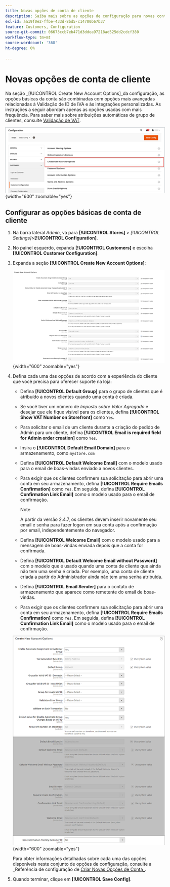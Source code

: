 ```yaml
---
title: Novas opções de conta de cliente
description: Saiba mais sobre as opções de configuração para novas contas de cliente em sua loja.
exl-id: aa19f0e2-ffbe-433d-8bd5-c14700b67b37
feature: Customers, Configuration
source-git-commit: 06673ccb7eb471d3ddea97218ad525dd2cdcf380
workflow-type: tm+mt
source-wordcount: '368'
ht-degree: 0%

---
```


# Novas opções de conta de cliente

Na seção _[!UICONTROL Create New Account Options]_da configuração, as opções básicas da conta são combinadas com opções mais avançadas relacionadas à Validação de ID de IVA e às integrações personalizadas. As instruções a seguir abordam apenas as opções usadas com mais frequência. Para saber mais sobre atribuições automáticas de grupo de clientes, consulte [Validação de VAT](../stores-purchase/vat.md).

![Criar Novas Opções de Conta](assets/customer-configuration-create-new-account-options.png){width="600" zoomable="yes"}

## Configurar as opções básicas de conta de cliente

1. Na barra lateral _Admin_, vá para **[!UICONTROL Stores]** > _[!UICONTROL Settings]_>**[!UICONTROL Configuration]**.

1. No painel esquerdo, expanda **[!UICONTROL Customers]** e escolha **[!UICONTROL Customer Configuration]**.

1. Expanda a seção **[!UICONTROL Create New Account Options]**:

   ![Configurações padrão de Criar Novas Opções de Conta](../configuration-reference/customers/assets/customer-configuration-create-new-account-options.png){width="600" zoomable="yes"}

1. Defina cada uma das opções de acordo com a experiência do cliente que você precisa para oferecer suporte na loja:

   - Defina **[!UICONTROL Default Group]** para o grupo de clientes que é atribuído a novos clientes quando uma conta é criada.

   - Se você tiver um número de _Imposto sobre Valor Agregado_ e desejar que ele fique visível para os clientes, defina **[!UICONTROL Show VAT Number on Storefront]** como `Yes`.

   - Para solicitar o email de um cliente durante a criação do pedido de Admin para um cliente, defina **[!UICONTROL Email is required field for Admin order creation]** como `Yes`.

   - Insira o **[!UICONTROL Default Email Domain]** para o armazenamento, como `mystore.com`

   - Defina **[!UICONTROL Default Welcome Email]** com o modelo usado para o email de boas-vindas enviado a novos clientes.

   - Para exigir que os clientes confirmem sua solicitação para abrir uma conta em seu armazenamento, defina **[!UICONTROL Require Emails Confirmation]** como `Yes`. Em seguida, defina **[!UICONTROL Confirmation Link Email]** como o modelo usado para o email de confirmação.

     >[!NOTE]
     >
     >A partir da versão 2.4.7, os clientes devem inserir novamente seu email e senha para fazer logon em sua conta após a confirmação por email, independentemente do navegador.

   - Defina **[!UICONTROL Welcome Email]** com o modelo usado para a mensagem de boas-vindas enviada depois que a conta for confirmada.

   - Defina **[!UICONTROL Default Welcome Email without Password]** com o modelo que é usado quando uma conta de cliente que ainda não tem uma senha é criada. Por exemplo, uma conta de cliente criada a partir do Administrador ainda não tem uma senha atribuída.

   - Defina **[!UICONTROL Email Sender]** para o contato de armazenamento que aparece como remetente do email de boas-vindas.

   - Para exigir que os clientes confirmem sua solicitação para abrir uma conta em seu armazenamento, defina **[!UICONTROL Require Emails Confirmation]** como `Yes`. Em seguida, defina **[!UICONTROL Confirmation Link Email]** como o modelo usado para o email de confirmação.

   ![Criar Novas Opções de Conta com IVA habilitado](../configuration-reference/customers/assets/customer-configuration-create-new-account-options-vat.png){width="600" zoomable="yes"}

   Para obter informações detalhadas sobre cada uma das opções disponíveis neste conjunto de opções de configuração, consulte a _Referência de configuração de [Criar Novas Opções de Conta_](../configuration-reference/customers/customer-configuration.md).

1. Quando terminar, clique em **[!UICONTROL Save Config]**.
